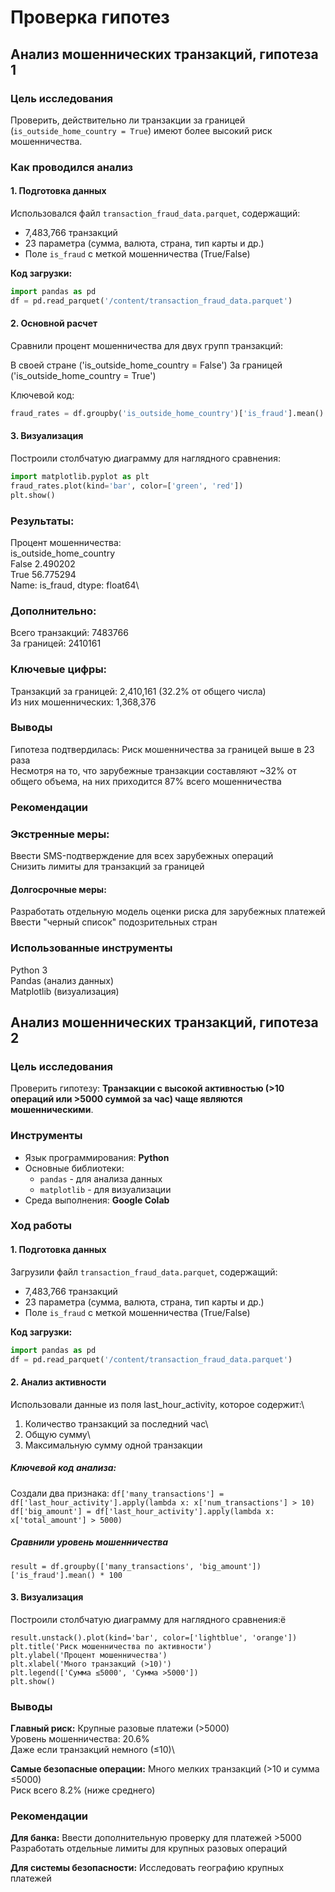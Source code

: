 # Проверка гипотез
## Анализ мошеннических транзакций, гипотеза 1

### Цель исследования
Проверить, действительно ли транзакции за границей (`is_outside_home_country = True`) имеют более высокий риск мошенничества.
 
### Как проводился анализ

#### 1. Подготовка данных
Использовался файл `transaction_fraud_data.parquet`, содержащий:
- 7,483,766 транзакций
- 23 параметра (сумма, валюта, страна, тип карты и др.)
- Поле `is_fraud` с меткой мошенничества (True/False)

**Код загрузки:**
```python
import pandas as pd
df = pd.read_parquet('/content/transaction_fraud_data.parquet')
```

#### 2. Основной расчет
Сравнили процент мошенничества для двух групп транзакций:

В своей стране ('is_outside_home_country = False')
За границей ('is_outside_home_country = True')

Ключевой код: 
```python
fraud_rates = df.groupby('is_outside_home_country')['is_fraud'].mean() * 100
```
#### 3. Визуализация
Построили столбчатую диаграмму для наглядного сравнения:
```python
import matplotlib.pyplot as plt
fraud_rates.plot(kind='bar', color=['green', 'red'])
plt.show()
```


 ### Результаты: 

Процент мошенничества:\
is_outside_home_country\
False     2.490202\
True     56.775294\
Name: is_fraud, dtype: float64\

### Дополнительно:
Всего транзакций: 7483766\
За границей: 2410161

### Ключевые цифры:

Транзакций за границей: 2,410,161 (32.2% от общего числа)\
Из них мошеннических: 1,368,376


### Выводы
Гипотеза подтвердилась:
Риск мошенничества за границей выше в 23 раза\
Несмотря на то, что зарубежные транзакции составляют ~32% от общего объема, на них приходится 87% всего мошенничества


### Рекомендации
### Экстренные меры:

Ввести SMS-подтверждение для всех зарубежных операций\
Снизить лимиты для транзакций за границей

#### Долгосрочные меры:
Разработать отдельную модель оценки риска для зарубежных платежей\
Ввести "черный список" подозрительных стран

### Использованные инструменты
Python 3\
Pandas (анализ данных)\
Matplotlib (визуализация)



## Анализ мошеннических транзакций, гипотеза 2

### Цель исследования
Проверить гипотезу: **Транзакции с высокой активностью (>10 операций или >5000 суммой за час) чаще являются мошенническими**.

### Инструменты
- Язык программирования: **Python**
- Основные библиотеки:
  - `pandas` - для анализа данных
  - `matplotlib` - для визуализации
- Среда выполнения: **Google Colab**

### Ход работы

#### 1. Подготовка данных
Загрузили файл `transaction_fraud_data.parquet`, содержащий:
- 7,483,766 транзакций
- 23 параметра (сумма, валюта, страна, тип карты и др.)
- Поле `is_fraud` с меткой мошенничества (True/False)

**Код загрузки:**
```python
import pandas as pd
df = pd.read_parquet('/content/transaction_fraud_data.parquet')
```


#### 2. Анализ активности
Использовали данные из поля last_hour_activity, которое содержит:\
1. Количество транзакций за последний час\
2. Общую сумму\
3. Максимальную сумму одной транзакции

##### Ключевой код анализа:
Создали два признака:
`df['many_transactions'] = df['last_hour_activity'].apply(lambda x: x['num_transactions'] > 10)
df['big_amount'] = df['last_hour_activity'].apply(lambda x: x['total_amount'] > 5000)`

##### Сравнили уровень мошенничества
`result = df.groupby(['many_transactions', 'big_amount'])['is_fraud'].mean() * 100`


#### 3. Визуализация
Построили столбчатую диаграмму для наглядного сравнения:ё
```pythonimport matplotlib.pyplot as plt
result.unstack().plot(kind='bar', color=['lightblue', 'orange'])
plt.title('Риск мошенничества по активности')
plt.ylabel('Процент мошенничества')
plt.xlabel('Много транзакций (>10)')
plt.legend(['Сумма ≤5000', 'Сумма >5000'])
plt.show()
```
### Выводы
**Главный риск:** Крупные разовые платежи (>5000)\
Уровень мошенничества: 20.6%\
Даже если транзакций немного (≤10)\

**Самые безопасные операции:**
Много мелких транзакций (>10 и сумма ≤5000)\
Риск всего 8.2% (ниже среднего)

### Рекомендации
**Для банка:**
Ввести дополнительную проверку для платежей >5000\
Разработать отдельные лимиты для крупных разовых операций

**Для системы безопасности:**
Исследовать географию крупных платежей



